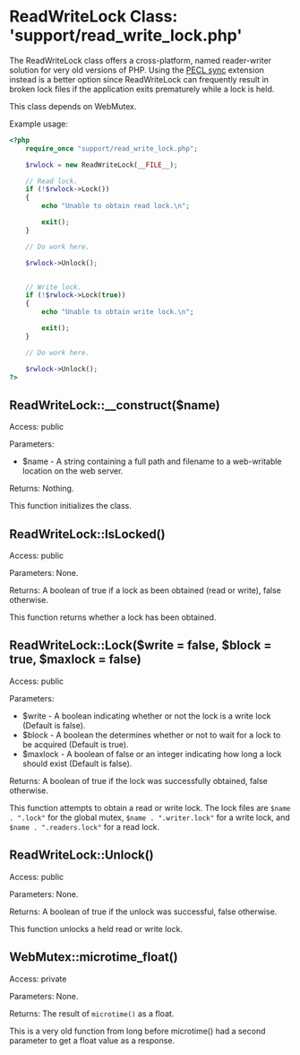 ReadWriteLock Class:  'support/read_write_lock.php'
===================================================

The ReadWriteLock class offers a cross-platform, named reader-writer solution for very old versions of PHP.  Using the [PECL sync](http://php.net/manual/en/book.sync.php) extension instead is a better option since ReadWriteLock can frequently result in broken lock files if the application exits prematurely while a lock is held.

This class depends on WebMutex.

Example usage:

```php
<?php
	require_once "support/read_write_lock.php";

	$rwlock = new ReadWriteLock(__FILE__);

	// Read lock.
	if (!$rwlock->Lock())
	{
		echo "Unable to obtain read lock.\n";

		exit();
	}

	// Do work here.

	$rwlock->Unlock();


	// Write lock.
	if (!$rwlock->Lock(true))
	{
		echo "Unable to obtain write lock.\n";

		exit();
	}

	// Do work here.

	$rwlock->Unlock();
?>
```

ReadWriteLock::__construct($name)
---------------------------------

Access:  public

Parameters:

* $name - A string containing a full path and filename to a web-writable location on the web server.

Returns:  Nothing.

This function initializes the class.

ReadWriteLock::IsLocked()
-------------------------

Access:  public

Parameters:  None.

Returns:  A boolean of true if a lock as been obtained (read or write), false otherwise.

This function returns whether a lock has been obtained.

ReadWriteLock::Lock($write = false, $block = true, $maxlock = false)
--------------------------------------------------------------------

Access:  public

Parameters:

* $write - A boolean indicating whether or not the lock is a write lock (Default is false).
* $block - A boolean the determines whether or not to wait for a lock to be acquired (Default is true).
* $maxlock - A boolean of false or an integer indicating how long a lock should exist (Default is false).

Returns:  A boolean of true if the lock was successfully obtained, false otherwise.

This function attempts to obtain a read or write lock.  The lock files are `$name . ".lock"` for the global mutex, `$name . ".writer.lock"` for a write lock, and `$name . ".readers.lock"` for a read lock.

ReadWriteLock::Unlock()
-----------------------

Access:  public

Parameters:  None.

Returns:  A boolean of true if the unlock was successful, false otherwise.

This function unlocks a held read or write lock.

WebMutex::microtime_float()
---------------------------

Access:  private

Parameters:  None.

Returns:  The result of `microtime()` as a float.

This is a very old function from long before microtime() had a second parameter to get a float value as a response.
